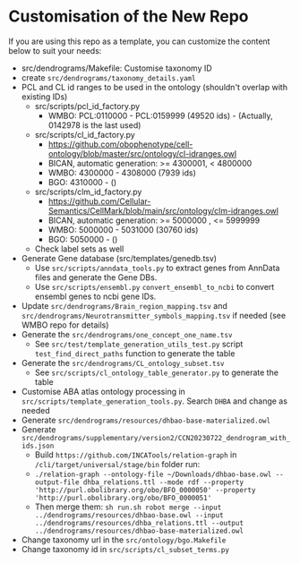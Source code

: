 # Customisation of the New Repo

If you are using this repo as a template, you can customize the content below to suit your needs:
- src/dendrograms/Makefile: Customise taxonomy ID
- create `src/dendrograms/taxonomy_details.yaml`
- PCL and CL id ranges to be used in the ontology (shouldn't overlap with existing IDs)
  - src/scripts/pcl_id_factory.py
    - WMBO: PCL:0110000 - PCL:0159999 (49520 ids) - (Actually, 0142978 is the last used)
  - src/scripts/cl_id_factory.py
    - https://github.com/obophenotype/cell-ontology/blob/master/src/ontology/cl-idranges.owl
    - BICAN, automatic generation: >= 4300001, < 4800000
    - WMBO: 4300000 - 4308000 (7939 ids)
    - BGO: 4310000 -  ()
  - src/scripts/clm_id_factory.py
    - https://github.com/Cellular-Semantics/CellMark/blob/main/src/ontology/clm-idranges.owl
    - BICAN, automatic generation: >= 5000000 , <= 5999999
    - WMBO: 5000000 - 5031000 (30760 ids)
    - BGO: 5050000 - ()
  - Check label sets as well
- Generate Gene database (src/templates/genedb.tsv)
  - Use `src/scripts/anndata_tools.py` to extract genes from AnnData files and generate the Gene DBs.
  - Use `src/scripts/ensembl.py` `convert_ensembl_to_ncbi` to convert ensembl genes to ncbi gene IDs.
- Update `src/dendrograms/Brain_region_mapping.tsv` and `src/dendrograms/Neurotransmitter_symbols_mapping.tsv` if needed (see WMBO repo for details)
- Generate the `src/dendrograms/one_concept_one_name.tsv`
  - See `src/test/template_generation_utils_test.py` script `test_find_direct_paths` function to generate the table 
- Generate the `src/dendrograms/CL_ontology_subset.tsv`
  - See `src/scripts/cl_ontology_table_generator.py` to generate the table
- Customise ABA atlas ontology processing in `src/scripts/template_generation_tools.py`. Search `DHBA` and change as needed
- Generate `src/dendrograms/resources/dhbao-base-materialized.owl`
- Generate `src/dendrograms/supplementary/version2/CCN20230722_dendrogram_with_ids.json`
  - Build `https://github.com/INCATools/relation-graph` in `/cli/target/universal/stage/bin` folder run: 
  - `./relation-graph --ontology-file ~/Downloads/dhbao-base.owl --output-file dhba_relations.ttl --mode rdf --property 'http://purl.obolibrary.org/obo/BFO_0000050' --property 'http://purl.obolibrary.org/obo/BFO_0000051'`
  - Then merge them: `sh run.sh robot merge --input ../dendrograms/resources/dhbao-base.owl --input ../dendrograms/resources/dhba_relations.ttl --output ../dendrograms/resources/dhbao-base-materialized.owl`
- Change taxonomy url in the `src/ontology/bgo.Makefile`
- Change taxonomy id in `src/scripts/cl_subset_terms.py`